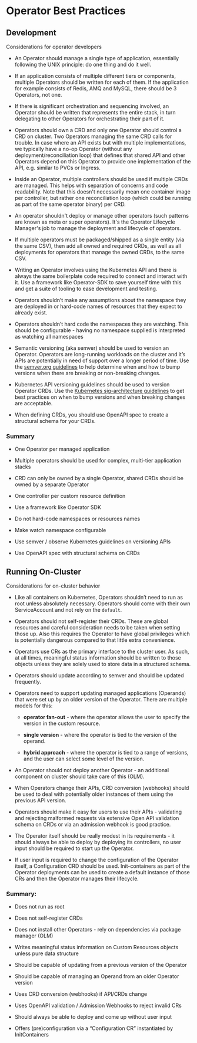 # Operator Best Practices

## Development
Considerations for operator developers

* An Operator should manage a single type of application, essentially following the UNIX principle: do one thing and do it well.

* If an application consists of multiple different tiers or components, multiple Operators should be written for each of them. If the application for example consists of Redis, AMQ and MySQL, there should be 3 Operators, not one.

* If there is significant orchestration and sequencing involved, an Operator should be written that represents the entire stack, in turn delegating to other Operators for orchestrating their part of it.

* Operators should own a CRD and only one Operator should control a CRD on cluster. Two Operators managing the same CRD calls for trouble. In case where an API exists but with multiple implementations, we typically have a no-op Operator (without any deployment/reconciliation loop) that defines that shared API and other Operators depend on this Operator to provide one implementation of the API, e.g. similar to PVCs or Ingress.

* Inside an Operator, multiple controllers should be used if multiple CRDs are managed. This helps with separation of concerns and code readability. Note that this doesn't necessarily mean one container image per controller, but rather one reconciliation loop (which could be running as part of the same operator binary) per CRD.

* An operator shouldn't deploy or manage other operators (such patterns are known as meta or super operators). It's the Operator Lifecycle Manager's job to manage the deployment and lifecycle of operators.

* If multiple operators must be packaged/shipped as a single entity (via the same CSV), then add all owned and required CRDs, as well as all deployments for operators that manage the owned CRDs, to the same CSV.

* Writing an Operator involves using the Kubernetes API and there is always the same boilerplate code required to connect and interact with it. Use a framework like Operator-SDK to save yourself time with this and get a suite of tooling to ease development and testing.

* Operators shouldn’t make any assumptions about the namespace they are deployed in or hard-code names of resources that they expect to already exist.

* Operators shouldn’t hard code the namespaces they are watching. This should be configurable - having no namespace supplied is interpreted as watching all namespaces

* Semantic versioning (aka semver) should be used to version an Operator. Operators are long-running workloads on the cluster and it’s APIs are potentially in need of support over a longer period of time. Use the [semver.org guidelines](https://semver.org) to help determine when and how to bump versions when there are breaking or non-breaking changes.

* Kubernetes API versioning guidelines should be used to version Operator CRDs. Use the [Kubernetes sig-architecture guidelines](https://github.com/kubernetes/community/blob/master/contributors/devel/sig-architecture/api_changes.md#so-you-want-to-change-the-api) to get best practices on when to bump versions and when breaking changes are acceptable.

* When defining CRDs, you should use OpenAPI spec to create a structural schema for your CRDs.

### Summary

* One Operator per managed application

* Multiple operators should be used for complex, multi-tier application stacks

* CRD can only be owned by a single Operator, shared CRDs should be owned by a separate Operator

* One controller per custom resource definition

* Use a framework like Operator SDK

* Do not hard-code namespaces or resources names

* Make watch namespace configurable

* Use semver / observe Kubernetes guidelines on versioning APIs

* Use OpenAPI spec with structural schema on CRDs


## Running On-Cluster
Considerations for on-cluster behavior

* Like all containers on Kubernetes, Operators shouldn’t need to run as root unless absolutely necessary. Operators should come with their own ServiceAccount and not rely on the `default`.

* Operators should not self-register their CRDs. These are global resources and careful consideration needs to be taken when setting those up. Also this requires the Operator to have global privileges which is potentially dangerous compared to that little extra convenience.

* Operators use CRs as the primary interface to the cluster user. As such, at all times, meaningful status information should be written to those objects unless they are solely used to store data in a structured schema.

* Operators should update according to semver and should be updated frequently.

* Operators need to support updating managed applications (Operands) that were set up by an older version of the Operator. There are multiple models for this:

  * **operator fan-out** - where the operator allows the user to specify the version in the custom resource.

  * **single version** - where the operator is tied to the version of the operand.

  * **hybrid approach** - where the operator is tied to a range of versions, and the user can select some level of the version.

* An Operator should not deploy another Operator - an additional component on cluster should take care of this (OLM).

* When Operators change their APIs, CRD conversion (webhooks) should be used to deal with potentially older instances of them using the previous API version.

* Operators should make it easy for users to use their APIs - validating and rejecting malformed requests via extensive Open API validation schema on CRDs or via an admission webhook is good practice.

* The Operator itself should be really modest in its requirements - it should always be able to deploy by deploying its controllers, no user input should be required to start up the Operator.

* If user input is required to change the configuration of the Operator itself, a Configuration CRD should be used. Init-containers as part of the Operator deployments can be used to create a default instance of those CRs and then the Operator manages their lifecycle.

### Summary:

* Does not run as root

* Does not self-register CRDs

* Does not install other Operators - rely on dependencies via package manager (OLM)

* Writes meaningful status information on Custom Resources objects unless pure data structure

* Should be capable of updating from a previous version of the Operator

* Should be capable of managing an Operand from an older Operator version

* Uses CRD conversion (webhooks) if API/CRDs change

* Uses OpenAPI validation / Admission Webhooks to reject invalid CRs

* Should always be able to deploy and come up without user input

* Offers (pre)configuration via a “Configuration CR” instantiated by InitContainers

